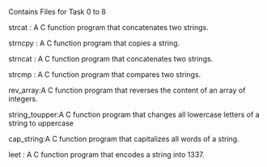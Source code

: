 Contains Files for Task 0 to 8

strcat : A C function program that concatenates two strings.

strncpy : A C function program that copies a string.

strncat : A C function program that concatenates two strings.

strcmp : A C function program that compares two strings.

rev_array:A C function program that reverses the content of an array of integers.

string_toupper:A C function program that changes all lowercase letters of a string to uppercase

cap_string:A C function program that capitalizes all words of a string.

leet : A C function program that encodes a string into 1337.
